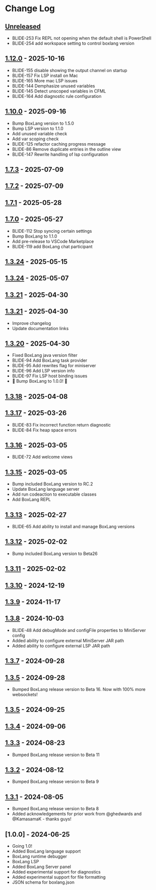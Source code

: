 # Change Log

## [Unreleased]

- BLIDE-253 Fix REPL not opening when the default shell is PowerShell
- BLIDE-254 add workspace setting to control boxlang version

## [1.12.0] - 2025-10-16

- BLIDE-155 disable showing the output channel on startup
- BLIDE-157 Fix LSP install on Mac
- BLIDE-165 More mac LSP issues
- BLIDE-144 Demphasize unused variables
- BLIDE-145 Detect unscoped variables in CFML
- BLIDE-164 Add diagnostic rule configuration

## [1.10.0] - 2025-09-16

- Bump BoxLang version to 1.5.0
- Bump LSP version to 1.1.0
- Add unused variable check
- Add var scoping check
- BLIDE-125 refactor caching progress message
- BLIDE-86 Remove duplicate entries in the outline view
- BLIDE-147 Rewrite handling of lsp configuration

## [1.7.3] - 2025-07-09

## [1.7.2] - 2025-07-09

## [1.7.1] - 2025-05-28

## [1.7.0] - 2025-05-27

- BLIDE-112 Stop syncing certain settings
- Bump BoxLang to 1.1.0
- Add pre-release to VSCode Marketplace
- BLIDE-119 add BoxLang chat participant

## [1.3.24] - 2025-05-15

## [1.3.24] - 2025-05-07

## [1.3.21] - 2025-04-30

## [1.3.21] - 2025-04-30

- Improve changelog
- Update documentation links

## [1.3.20] - 2025-04-30

- Fixed BoxLang java version filter
- BLIDE-94 Add BoxLang task provider
- BLIDE-95 Add rewrites flag for miniserver
- BLIDE-96 Add LSP version info
- BLIDE-97 Fix LSP host binding issues
- 🎉 Bump BoxLang to 1.0.0! 🎉

## [1.3.18] - 2025-04-08

## [1.3.17] - 2025-03-26

- BLIDE-83 Fix incorrect function return diagnostic
- BLIDE-84 Fix heap space errors

## [1.3.16] - 2025-03-05

- BLIDE-72 Add welcome views

## [1.3.15] - 2025-03-05

- Bump included BoxLang version to RC.2
- Update BoxLang language server
- Add run codeaction to executable classes
- Add BoxLang REPL

## [1.3.13] - 2025-02-27

- BLIDE-65 Add ability to install and manage BoxLang versions

## [1.3.12] - 2025-02-02

- Bump included BoxLang version to Beta26

## [1.3.11] - 2025-02-02

## [1.3.10] - 2024-12-19

## [1.3.9] - 2024-11-17

## [1.3.8] - 2024-10-03

- BLIDE-48 Add debugMode and configFile properties to MiniServer config
- Added ability to configure external MiniServer JAR path
- Added ability to configure external LSP JAR path

## [1.3.7] - 2024-09-28

## [1.3.5] - 2024-09-28

- Bumped BoxLang release version to Beta 16. Now with 100% more websockets!

## [1.3.5] - 2024-09-25

## [1.3.4] - 2024-09-06

## [1.3.3] - 2024-08-23

- Bumped BoxLang release version to Beta 11

## [1.3.2] - 2024-08-12

- Bumped BoxLang release version to Beta 9

## [1.3.1] - 2024-08-05

- Bumped BoxLang release version to Beta 8
- Added acknowledgements for prior work from @ghedwards and @KamasamaK - thanks guys!

## [1.0.0] - 2024-06-25

- Going 1.0!
- Added BoxLang language support
- BoxLang runtime debugger
- BoxLang LSP
- Added BoxLang Server panel
- Added experimental support for diagnostics
- Added experimental support for file formatting
- JSON schema for boxlang.json

[unreleased]: https://github.com/ortus-boxlang/vscode-boxlang/compare/v1.12.0...HEAD
[1.12.0]: https://github.com/ortus-boxlang/vscode-boxlang/compare/v1.10.0...v1.12.0
[1.10.0]: https://github.com/ortus-boxlang/vscode-boxlang/compare/v1.7.3...v1.10.0
[1.7.3]: https://github.com/ortus-boxlang/vscode-boxlang/compare/v1.7.2...v1.7.3
[1.7.2]: https://github.com/ortus-boxlang/vscode-boxlang/compare/v1.7.1...v1.7.2
[1.7.1]: https://github.com/ortus-boxlang/vscode-boxlang/compare/v1.7.0...v1.7.1
[1.7.0]: https://github.com/ortus-boxlang/vscode-boxlang/compare/v1.3.24...v1.7.0
[1.3.24]: https://github.com/ortus-boxlang/vscode-boxlang/compare/v1.3.24...v1.3.24
[1.3.21]: https://github.com/ortus-boxlang/vscode-boxlang/compare/v1.3.21...v1.3.21
[1.3.20]: https://github.com/ortus-boxlang/vscode-boxlang/compare/v1.3.18...v1.3.20
[1.3.18]: https://github.com/ortus-boxlang/vscode-boxlang/compare/v1.3.17...v1.3.18
[1.3.17]: https://github.com/ortus-boxlang/vscode-boxlang/compare/v1.3.16...v1.3.17
[1.3.16]: https://github.com/ortus-boxlang/vscode-boxlang/compare/v1.3.15...v1.3.16
[1.3.15]: https://github.com/ortus-boxlang/vscode-boxlang/compare/v1.3.13...v1.3.15
[1.3.13]: https://github.com/ortus-boxlang/vscode-boxlang/compare/v1.3.12...v1.3.13
[1.3.12]: https://github.com/ortus-boxlang/vscode-boxlang/compare/v1.3.11...v1.3.12
[1.3.11]: https://github.com/ortus-boxlang/vscode-boxlang/compare/v1.3.10...v1.3.11
[1.3.10]: https://github.com/ortus-boxlang/vscode-boxlang/compare/v1.3.9...v1.3.10
[1.3.9]: https://github.com/ortus-boxlang/vscode-boxlang/compare/v1.3.8...v1.3.9
[1.3.8]: https://github.com/ortus-boxlang/vscode-boxlang/compare/v1.3.7...v1.3.8
[1.3.7]: https://github.com/ortus-boxlang/vscode-boxlang/compare/v1.3.5...v1.3.7
[1.3.5]: https://github.com/ortus-boxlang/vscode-boxlang/compare/v1.3.5...v1.3.5
[1.3.4]: https://github.com/ortus-boxlang/vscode-boxlang/compare/v1.3.3...v1.3.4
[1.3.3]: https://github.com/ortus-boxlang/vscode-boxlang/compare/v1.3.2...v1.3.3
[1.3.2]: https://github.com/ortus-boxlang/vscode-boxlang/compare/v1.3.1...v1.3.2
[1.3.1]: https://github.com/ortus-boxlang/vscode-boxlang/compare/df91d9ff46061157e7b5fd1a55a6af9db645c681...v1.3.1
